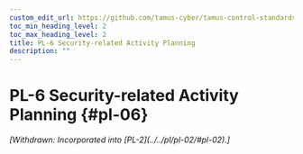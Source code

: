 ```yaml
---
custom_edit_url: https://github.com/tamus-cyber/tamus-control-standards/tree/main/content/tamus.edu/TAMUS_profile.xml
toc_min_heading_level: 2
toc_max_heading_level: 2
title: PL-6 Security-related Activity Planning
description: ""
---
```


# PL-6 Security-related Activity Planning {#pl-06}


<prop xmlns="http://csrc.nist.gov/ns/oscal/1.0" name="status" value="withdrawn">
            <em>[Withdrawn: Incorporated into [PL-2](../../pl/pl-02/#pl-02).]</em>
         </prop>
         

